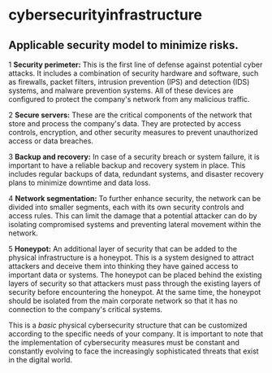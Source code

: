 # cybersecurityinfrastructure

## Applicable security model to minimize risks.

1    __Security perimeter:__ This is the first line of defense against potential cyber attacks. It includes a combination of security hardware and software, such as firewalls, packet filters, intrusion prevention (IPS) and detection (IDS) systems, and malware prevention systems. All of these devices are configured to protect the company's network from any malicious traffic.

2    __Secure servers:__ These are the critical components of the network that store and process the company's data. They are protected by access controls, encryption, and other security measures to prevent unauthorized access or data breaches.

3    __Backup and recovery:__ In case of a security breach or system failure, it is important to have a reliable backup and recovery system in place. This includes regular backups of data, redundant systems, and disaster recovery plans to minimize downtime and data loss.

4    __Network segmentation:__ To further enhance security, the network can be divided into smaller segments, each with its own security controls and access rules. This can limit the damage that a potential attacker can do by isolating compromised systems and preventing lateral movement within the network.

5    __Honeypot:__ An additional layer of security that can be added to the physical infrastructure is a honeypot. This is a system designed to attract attackers and deceive them into thinking they have gained access to important data or systems. The honeypot can be placed behind the existing layers of security so that attackers must pass through the existing layers of security before encountering the honeypot. At the same time, the honeypot should be isolated from the main corporate network so that it has no connection to the company's critical systems.

This is a _basic_ physical cybersecurity structure that can be customized according to the specific needs of your company. It is important to note that the implementation of cybersecurity measures must be constant and constantly evolving to face the increasingly sophisticated threats that exist in the digital world.

